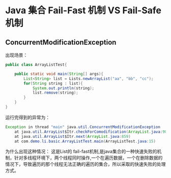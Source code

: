 # Java 集合 Fail-Fast 机制 VS Fail-Safe 机制
## ConcurrentModificationException
出现场景：
```java
public class ArrayListTest{

    public static void main(String[] args){
        List<String> list = Lists.newArrayList("aa", "bb", "cc");
        for(String string : list){
            System.out.println(string);
            list.remove(string);
        }
    }
}
```
运行完得到的异常为：
```java
Exception in thread "main" java.util.ConcurrentModificationException
	at java.util.ArrayList$Itr.checkForComodification(ArrayList.java:909)
	at java.util.ArrayList$Itr.next(ArrayList.java:859)
	at com.demo.li.basic.ArrayListTest.main(ArrayListTest.java:15)
```
为什么出现这种情况：
这是List的 fail-fast机制,是java集合的一种快速失败的机制，针对多线程环境下，两个线程同时操作,一个在遍历数据，一个在删除数据的情况下，导致遍历的那个线程无法正确的遍历的集合，所以采取的快速失败的处理方式。




